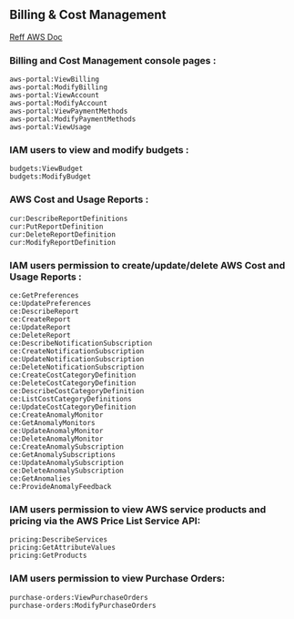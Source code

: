 ##  Billing & Cost Management

[Reff AWS Doc](https://docs.aws.amazon.com/awsaccountbilling/latest/aboutv2/billing-permissions-ref.html)

### Billing and Cost Management console pages :
```
aws-portal:ViewBilling
aws-portal:ModifyBilling
aws-portal:ViewAccount
aws-portal:ModifyAccount
aws-portal:ViewPaymentMethods
aws-portal:ModifyPaymentMethods
aws-portal:ViewUsage
```

### IAM users to view and modify budgets :
```
budgets:ViewBudget
budgets:ModifyBudget
```

### AWS Cost and Usage Reports :
```
cur:DescribeReportDefinitions
cur:PutReportDefinition
cur:DeleteReportDefinition
cur:ModifyReportDefinition
```

### IAM users permission to create/update/delete AWS Cost and Usage Reports :
```
ce:GetPreferences
ce:UpdatePreferences
ce:DescribeReport
ce:CreateReport
ce:UpdateReport
ce:DeleteReport
ce:DescribeNotificationSubscription
ce:CreateNotificationSubscription
ce:UpdateNotificationSubscription
ce:DeleteNotificationSubscription
ce:CreateCostCategoryDefinition
ce:DeleteCostCategoryDefinition
ce:DescribeCostCategoryDefinition
ce:ListCostCategoryDefinitions
ce:UpdateCostCategoryDefinition
ce:CreateAnomalyMonitor
ce:GetAnomalyMonitors
ce:UpdateAnomalyMonitor
ce:DeleteAnomalyMonitor
ce:CreateAnomalySubscription
ce:GetAnomalySubscriptions
ce:UpdateAnomalySubscription
ce:DeleteAnomalySubscription
ce:GetAnomalies
ce:ProvideAnomalyFeedback
```

### IAM users permission to view AWS service products and pricing via the AWS Price List Service API:
```
pricing:DescribeServices
pricing:GetAttributeValues
pricing:GetProducts
```

### IAM users permission to view Purchase Orders:
```
purchase-orders:ViewPurchaseOrders
purchase-orders:ModifyPurchaseOrders
```
